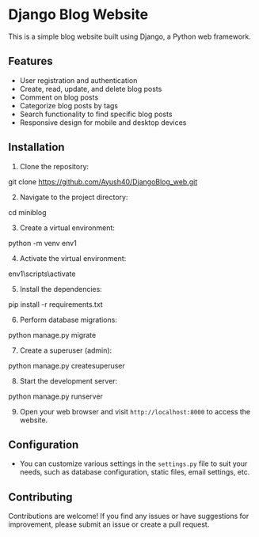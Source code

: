 # Django Blog Website

This is a simple blog website built using Django, a Python web framework.

## Features

- User registration and authentication
- Create, read, update, and delete blog posts
- Comment on blog posts
- Categorize blog posts by tags
- Search functionality to find specific blog posts
- Responsive design for mobile and desktop devices

## Installation

1. Clone the repository:

git clone https://github.com/Ayush40/DjangoBlog_web.git

2. Navigate to the project directory:

cd miniblog

3. Create a virtual environment:

python -m venv env1

4. Activate the virtual environment:

env1\scripts\activate

5. Install the dependencies:

pip install -r requirements.txt

6. Perform database migrations:

python manage.py migrate

7. Create a superuser (admin):

python manage.py createsuperuser

8. Start the development server:

python manage.py runserver

9. Open your web browser and visit `http://localhost:8000` to access the website.

## Configuration

- You can customize various settings in the `settings.py` file to suit your needs, such as database configuration, static files, email settings, etc.

## Contributing

Contributions are welcome! If you find any issues or have suggestions for improvement, please submit an issue or create a pull request.

